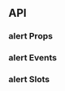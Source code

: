 ## API

### alert Props

<field-table :data="alertProps"/>

### alert Events

<field-table :data="alertEvents" type="emits" />

### alert Slots

<field-table :data="alertSlots" :showDefaultValue="false" type="slots"/>

<script setup>
import { ref } from 'vue';

const alertProps = ref([
  {
    name: 'type',
    desc: '警告提示的类型。',
    type: 'info | success | warning | error | normal',
    value: '\'info\'',
  },
  {
    name: 'show-icon',
    desc: '是否展示图标',
    type: 'boolean',
    value: '`true`',
  },
  {
    name: 'closable',
    desc: '是否展示关闭按钮',
    type: 'boolean',
    value: '`false`',
  },
  {
    name: 'title',
    desc: '警告提示的标题',
    type: 'string',
    value: '-',
  },
  {
    name: 'banner',
    desc: '是否作为顶部公告使用（去除边框和圆角）',
    type: 'boolean',
    value: '`false`',
  },
  {
    name: 'center',
    desc: '内容是否居中显示',
    type: 'boolean',
    value: '`false`',
  },
]);

const alertEvents = ref([
  {
    name: 'close',
    desc: '点击关闭按钮时触发',
    type: '(ev: MouseEvent) => void',
  },
  {
    name: 'after-close',
    desc: '关闭动画结束后触发',
    type: '() => void',
  },
]);

const alertSlots = ref([
  {
    name: 'icon',
    desc: '图标',
  },
  {
    name: 'title',
    desc: '标题',
  },
  {
    name: 'action',
    desc: '操作项',
  },
  {
    name: 'close-element',
    desc: '关闭元素',
  },
]);
</script>
